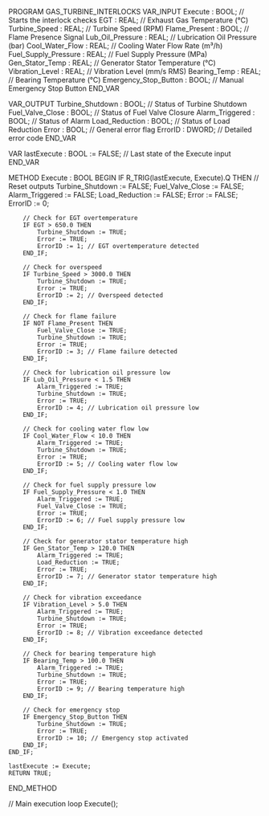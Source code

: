PROGRAM GAS_TURBINE_INTERLOCKS
VAR_INPUT
    Execute : BOOL;          // Starts the interlock checks
    EGT : REAL;              // Exhaust Gas Temperature (°C)
    Turbine_Speed : REAL;    // Turbine Speed (RPM)
    Flame_Present : BOOL;    // Flame Presence Signal
    Lub_Oil_Pressure : REAL; // Lubrication Oil Pressure (bar)
    Cool_Water_Flow : REAL;  // Cooling Water Flow Rate (m³/h)
    Fuel_Supply_Pressure : REAL; // Fuel Supply Pressure (MPa)
    Gen_Stator_Temp : REAL;  // Generator Stator Temperature (°C)
    Vibration_Level : REAL;  // Vibration Level (mm/s RMS)
    Bearing_Temp : REAL;     // Bearing Temperature (°C)
    Emergency_Stop_Button : BOOL; // Manual Emergency Stop Button
END_VAR

VAR_OUTPUT
    Turbine_Shutdown : BOOL; // Status of Turbine Shutdown
    Fuel_Valve_Close : BOOL; // Status of Fuel Valve Closure
    Alarm_Triggered : BOOL;  // Status of Alarm
    Load_Reduction : BOOL;   // Status of Load Reduction
    Error : BOOL;            // General error flag
    ErrorID : DWORD;         // Detailed error code
END_VAR

VAR
    lastExecute : BOOL := FALSE; // Last state of the Execute input
END_VAR

METHOD Execute : BOOL
BEGIN
    IF R_TRIG(lastExecute, Execute).Q THEN
        // Reset outputs
        Turbine_Shutdown := FALSE;
        Fuel_Valve_Close := FALSE;
        Alarm_Triggered := FALSE;
        Load_Reduction := FALSE;
        Error := FALSE;
        ErrorID := 0;

        // Check for EGT overtemperature
        IF EGT > 650.0 THEN
            Turbine_Shutdown := TRUE;
            Error := TRUE;
            ErrorID := 1; // EGT overtemperature detected
        END_IF;

        // Check for overspeed
        IF Turbine_Speed > 3000.0 THEN
            Turbine_Shutdown := TRUE;
            Error := TRUE;
            ErrorID := 2; // Overspeed detected
        END_IF;

        // Check for flame failure
        IF NOT Flame_Present THEN
            Fuel_Valve_Close := TRUE;
            Turbine_Shutdown := TRUE;
            Error := TRUE;
            ErrorID := 3; // Flame failure detected
        END_IF;

        // Check for lubrication oil pressure low
        IF Lub_Oil_Pressure < 1.5 THEN
            Alarm_Triggered := TRUE;
            Turbine_Shutdown := TRUE;
            Error := TRUE;
            ErrorID := 4; // Lubrication oil pressure low
        END_IF;

        // Check for cooling water flow low
        IF Cool_Water_Flow < 10.0 THEN
            Alarm_Triggered := TRUE;
            Turbine_Shutdown := TRUE;
            Error := TRUE;
            ErrorID := 5; // Cooling water flow low
        END_IF;

        // Check for fuel supply pressure low
        IF Fuel_Supply_Pressure < 1.0 THEN
            Alarm_Triggered := TRUE;
            Fuel_Valve_Close := TRUE;
            Error := TRUE;
            ErrorID := 6; // Fuel supply pressure low
        END_IF;

        // Check for generator stator temperature high
        IF Gen_Stator_Temp > 120.0 THEN
            Alarm_Triggered := TRUE;
            Load_Reduction := TRUE;
            Error := TRUE;
            ErrorID := 7; // Generator stator temperature high
        END_IF;

        // Check for vibration exceedance
        IF Vibration_Level > 5.0 THEN
            Alarm_Triggered := TRUE;
            Turbine_Shutdown := TRUE;
            Error := TRUE;
            ErrorID := 8; // Vibration exceedance detected
        END_IF;

        // Check for bearing temperature high
        IF Bearing_Temp > 100.0 THEN
            Alarm_Triggered := TRUE;
            Turbine_Shutdown := TRUE;
            Error := TRUE;
            ErrorID := 9; // Bearing temperature high
        END_IF;

        // Check for emergency stop
        IF Emergency_Stop_Button THEN
            Turbine_Shutdown := TRUE;
            Error := TRUE;
            ErrorID := 10; // Emergency stop activated
        END_IF;
    END_IF;

    lastExecute := Execute;
    RETURN TRUE;
END_METHOD

// Main execution loop
Execute();



